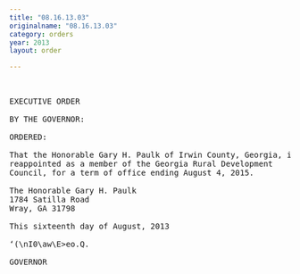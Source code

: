 ```yaml
---
title: "08.16.13.03"
originalname: "08.16.13.03"
category: orders
year: 2013
layout: order

---
```

<pre>
 

EXECUTIVE ORDER

BY THE GOVERNOR:

ORDERED:

That the Honorable Gary H. Paulk of Irwin County, Georgia, is
reappointed as a member of the Georgia Rural Development
Council, for a term of office ending August 4, 2015.

The Honorable Gary H. Paulk
1784 Satilla Road
Wray, GA 31798

This sixteenth day of August, 2013

‘(\nI0\aw\E>eo.Q.

GOVERNOR

</pre>
